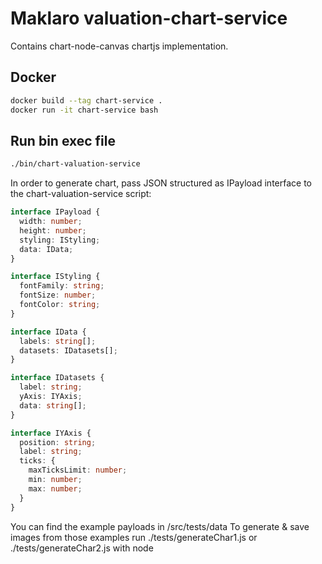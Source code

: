 # Maklaro valuation-chart-service

Contains chart-node-canvas chartjs implementation.

## Docker

```bash
docker build --tag chart-service .
docker run -it chart-service bash
```

## Run bin exec file

```bash
./bin/chart-valuation-service
```
In order to generate chart, pass JSON structured as IPayload interface to the chart-valuation-service script:
```typescript
interface IPayload {
  width: number;
  height: number;
  styling: IStyling;
  data: IData;
}

interface IStyling {
  fontFamily: string;
  fontSize: number;
  fontColor: string;
}

interface IData {
  labels: string[];
  datasets: IDatasets[];
}

interface IDatasets {
  label: string;
  yAxis: IYAxis;
  data: string[];
}

interface IYAxis {
  position: string;
  label: string;
  ticks: {
    maxTicksLimit: number;
    min: number;
    max: number;
  }
}
```
You can find the example payloads in /src/tests/data
To generate & save images from those examples run ./tests/generateChar1.js or ./tests/generateChar2.js with node
